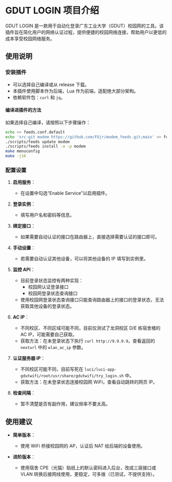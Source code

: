 # GDUT LOGIN 项目介绍

GDUT LOGIN 是一款用于自动化登录广东工业大学（GDUT）校园网的工具。该插件旨在简化用户的网络认证过程，提供便捷的校园网络连接，帮助用户以更低的成本享受校园网络服务。

## 使用说明

### 安装插件

- 可以选择自己编译或从 release 下载。
- 本插件使用脚本作为后端，Lua 作为前端，适配绝大部分架构。
- 依赖软件包：`curl` 和 `jq`。

#### 编译进插件的方法

如果选择自己编译，请按照以下步骤操作：

```bash
echo >> feeds.conf.default
echo 'src-git modem https://github.com/FUjr/modem_feeds.git;main' >> feeds.conf.default
./scripts/feeds update modem
./scripts/feeds install -a -p modem
make menuconfig
make -j16
```

### 配置设置

1. **启用服务**：
   - 在设置中勾选“Enable Service”以启用插件。

2. **登录实例**：
   - 填写用户名和密码等信息。

3. **绑定接口**：
   - 如果需要自动认证的接口在路由器上，直接选择需要认证的接口即可。

4. **手动设置**：
   - 若需要自动认证其他设备，可以将其他设备的 IP 填写到实例里。

5. **监控 API**：
   - 目前登录状态监控有两种实现：
     - 校园网认证登录接口
     - 校园网登录状态查询接口
   - 使用校园网登录状态查询接口只能查询路由器上的接口的登录状态，无法获取其他设备的登录状态。

6. **AC IP**：
   - 不同校区、不同区域可能不同，目前仅测试了龙洞校区 D/E 栋宿舍楼的 AC IP，可能需要自己获取。
   - 获取方法：在未登录状态下执行 `curl http://9.9.9.9`，查看返回的 `nexturl` 中的 `wlan_ac_ip` 参数。

7. **认证服务器 IP**：
   - 不同校区可能不同，目前写死在 `luci/luci-app-gdutwifi/root/usr/share/gdutwifi/try_login.sh` 中。
   - 获取方法：在未登录状态连接校园网 WiFi，查看自动跳转的网页 IP。

8. **检查间隔**：
   - 暂不清楚是否有副作用，建议频率不要太高。

## 使用建议

- **简单版本**：
  - 使用 WiFi 桥接校园网的 AP，认证后 NAT 给后端的设备使用。

- **进阶版本**：
  - 使用宿舍 CPE（光猫）贴纸上的默认密码进入后台，改成三层接口或 VLAN 转换后接网线使用，更稳定，可多拨（已测试，不提供支持）。
